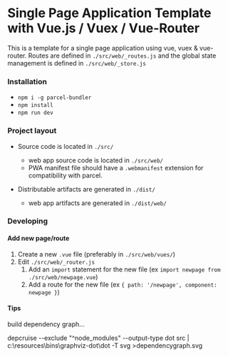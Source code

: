 # Single Page Application Template with Vue.js / Vuex / Vue-Router 

This is a template for a single page application using vue, vuex & vue-router. Routes are defined in 
`./src/web/_routes.js` and the global state management is defined in `./src/web/_store.js` 

### Installation

- `npm i -g parcel-bundler`
- `npm install`
- `npm run dev`

### Project layout

- Source code is located in `./src/`
    - web app source code is located in `./src/web/`
    - PWA manifest file should have a `.webmanifest` extension for compatibility with parcel.

- Distributable artifacts are generated in `./dist/`
    - web app artifacts are generated in `./dist/web/`

### Developing

#### Add new page/route

1. Create a new `.vue` file (preferably in `./src/web/vues/`)
1. Edit `./src/web/_router.js`
    1. Add an `import` statement for the new file (ex `import newpage from ./src/web/newpage.vue`)
    1. Add a route for the new file (ex `{ path: '/newpage', component: newpage }`)

#### Tips

build dependency graph...

depcruise --exclude "^node_modules" --output-type dot src | c:\resources\bins\graphviz-dot\dot -T svg >dependencygraph.svg